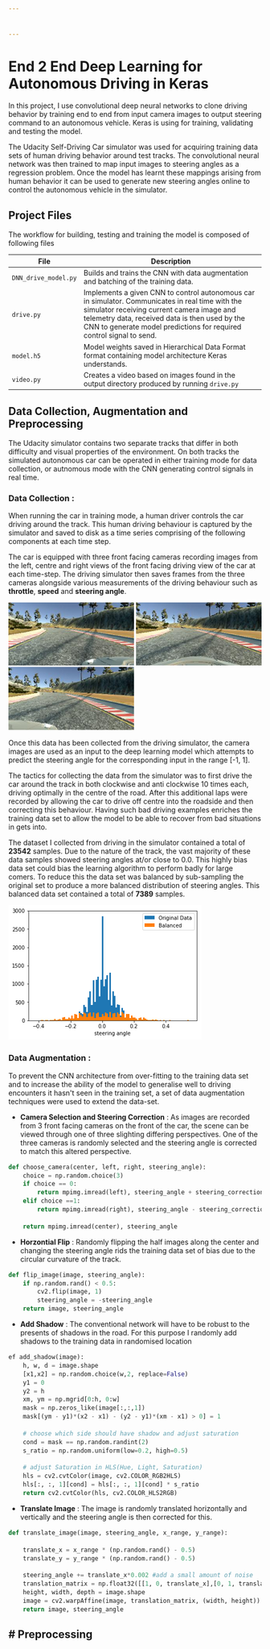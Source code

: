 ```yaml
---


---
```


# End 2 End Deep Learning for Autonomous Driving in Keras
In this project, I use convolutional deep neural networks to clone driving behavior by training end to end from input camera images to output steering command to an autonomous vehicle. Keras is using for training, validating and testing the model.</p>
The Udacity Self-Driving Car simulator was used for acquiring training data sets of human driving behavior around test tracks. The convolutional neural network was then trained to map input images to steering angles as a regression problem. Once the model has learnt these mappings arising from human behavior it can be used to generate new steering angles online to control the autonomous vehicle in the simulator.
## Project Files

The workflow for building, testing and training the model is composed of following files



| File                         | Description                                                                        |
| ---------------------------- | ---------------------------------------------------------------------------------- |
| `DNN_drive_model.py`                    | Builds and trains the CNN with data augmentation and batching of the training data.                  |
| `drive.py`                   | Implements a given CNN to control autonomous car in simulator. Communicates in real time with the simulator receiving current camera image and telemetry data, received data is then used by the CNN to generate model predictions for required control signal to send.                    |
| `model.h5`                 | Model weights saved in Hierarchical Data Format format  containing model architecture Keras understands.             |
| `video.py`                   | Creates a video based on images found in the output directory produced by running `drive.py`                                                                     |

## Data Collection, Augmentation and Preprocessing

The Udacity simulator contains two separate tracks that differ in both difficulty and visual properties of the environment. On both tracks the simulated autonomous car can be operated in either training mode for data collection, or autnomous mode with the CNN generating control signals in real time.

### Data Collection :
 When running the car in training mode, a human driver controls the car driving around the track. This human driving behaviour is captured by the simulator and saved to disk as a time series comprising of the following components at each time step.

The car is equipped with three front facing cameras recording images from the left, centre and right views of the front facing driving view of the car at each time-step.  The driving simulator then saves frames from the three cameras alongside various measurements of the driving behaviour such as **throttle**, **speed** and **steering angle**.


<img src="https://github.com/joshwadd/End2end_Driving_Keras/blob/master/Images/left.jpg?raw=true" width="250"/> <img src="https://github.com/joshwadd/End2end_Driving_Keras/blob/master/Images/Centre.jpg?raw=true" width="250"/> <img src="https://github.com/joshwadd/End2end_Driving_Keras/blob/master/Images/right.jpg?raw=true" width="250"/>


Once this data has been collected from the driving simulator, the camera images are used as an input to the deep learning model which attempts to predict the steering angle for the corresponding input in the range [-1, 1].

The tactics for collecting the data from the simulator was to first drive the car around the track in both clockwise and anti clockwise 10 times each, driving optimally in the centre of the road. After this additional laps were recorded by allowing the car to drive off centre into the roadside and then correcting this behaviour. Having such bad driving examples enriches the training data set to allow the model to be able to recover from bad situations in gets into.

The dataset I collected from driving in the simulator contained a total of **23542** samples. Due to the nature of the track, the vast majority of these data samples showed steering angles at/or close to 0.0. This highly bias data set could bias the learning algorithm to perform badly for large comers. To reduce this the data set was balanced by sub-sampling the original set to produce a more balanced distribution of steering angles. This balanced data set contained a total of **7389** samples.


![](https://github.com/joshwadd/End2end_Driving_Keras/blob/master/Images/steering_distributions.png?raw=true")


### Data Augmentation :

To prevent the CNN architecture from over-fitting to the training data set and to increase the ability of the model to generalise well to driving encounters it hasn't seen in the training set, a set of data augmentation techniques were used to extend the data-set.


* **Camera Selection and Steering Correction** : As images are recorded from 3 front facing cameras on the front of the car, the scene can be viewed through one of three slighting differing perspectives. One of the three cameras is randomly selected and the steering angle is corrected to match this altered perspective.

``` python
def choose_camera(center, left, right, steering_angle):
    choice = np.random.choice(3)
    if choice == 0:
        return mpimg.imread(left), steering_angle + steering_correction
    elif choice ==1:
        return mpimg.imread(right), steering_angle - steering_correction

    return mpimg.imread(center), steering_angle
```

* **Horzontial Flip** : Randomly flipping the half images along the center and changing the steering angle rids the training data set of bias due to the circular curvature of the track.
``` python
def flip_image(image, steering_angle):
    if np.random.rand() < 0.5:
        cv2.flip(image, 1)
        steering_angle = -steering_angle
    return image, steering_angle
```

* **Add Shadow** : The conventional network will have to be robust to the presents of shadows in the road. For this purpose I randomly add shadows to the training data in randomised location

``` python
ef add_shadow(image):
    h, w, d = image.shape
    [x1,x2] = np.random.choice(w,2, replace=False)
    y1 = 0
    y2 = h
    xm, ym = np.mgrid[0:h, 0:w]
    mask = np.zeros_like(image[:,:,1])
    mask[(ym - y1)*(x2 - x1) - (y2 - y1)*(xm - x1) > 0] = 1

    # choose which side should have shadow and adjust saturation
    cond = mask == np.random.randint(2)
    s_ratio = np.random.uniform(low=0.2, high=0.5)

    # adjust Saturation in HLS(Hue, Light, Saturation)
    hls = cv2.cvtColor(image, cv2.COLOR_RGB2HLS)
    hls[:, :, 1][cond] = hls[:, :, 1][cond] * s_ratio
    return cv2.cvtColor(hls, cv2.COLOR_HLS2RGB)
```


* **Translate Image** : The image is randomly translated horizontally and vertically and the steering angle is then corrected for this.
``` python
def translate_image(image, steering_angle, x_range, y_range):

    translate_x = x_range * (np.random.rand() - 0.5)
    translate_y = y_range * (np.random.rand() - 0.5)

    steering_angle += translate_x*0.002 #add a small amount of noise
    translation_matrix = np.float32([[1, 0, translate_x],[0, 1, translate_y]])
    height, width, depth = image.shape
    image = cv2.warpAffine(image, translation_matrix, (width, height))
    return image, steering_angle
```


## # Preprocessing




<!--stackedit_data:
eyJoaXN0b3J5IjpbLTE3MDU4MTYxODQsMzMwMzQ1MjY4LC00MD
I1NDE2MjIsLTEwNDgwODE0OV19
-->